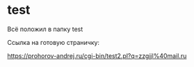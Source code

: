 # test

Всё положил в папку test

Ссылка на готовую страничку:

https://prohorov-andrej.ru/cgi-bin/test2.pl?q=zzgjjl%40mail.ru
